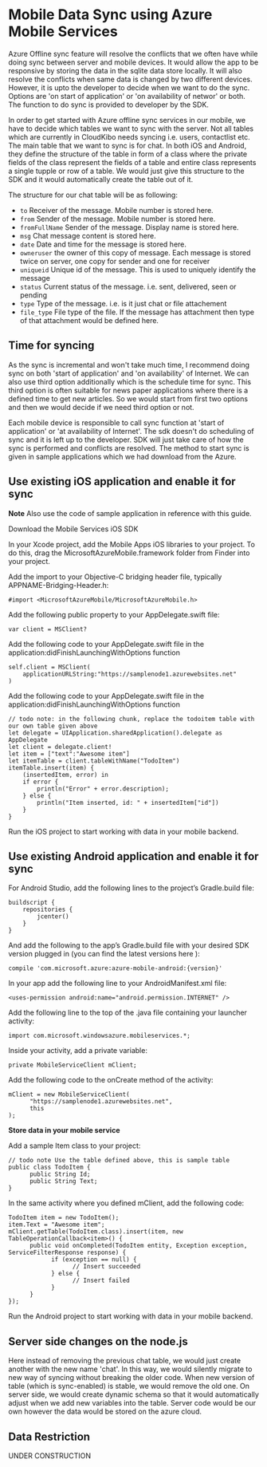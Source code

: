 # Mobile Data Sync using Azure Mobile Services

Azure Offline sync feature will resolve the conflicts that we often have while doing sync between server and mobile devices. It would allow the app to be responsive by storing the data in the sqlite data store locally. It will also resolve the conflicts when same data is changed by two different devices. However, it is upto the developer to decide when we want to do the sync. Options are 'on start of application' or 'on availability of networ' or both. The function to do sync is provided to developer by the SDK.

In order to get started with Azure offline sync services in our mobile, we have to decide which tables we want to sync with the server. Not all tables which are currently in CloudKibo needs syncing i.e. users, contactlist etc. The main table that we want to sync is for chat. In both iOS and Android, they define the structure of the table in form of a class where the private fields of the class represent the fields of a table and entire class represents a single tupple or row of a table. We would just give this structure to the SDK and it would automatically create the table out of it.

The structure for our chat table will be as following: 

- `to` Receiver of the message. Mobile number is stored here.
- `from` Sender of the message. Mobile number is stored here.
- `fromFullName` Sender of the message. Display name is stored here.
- `msg` Chat message content is stored here.
- `date` Date and time for the message is stored here.
- `owneruser` the owner of this copy of message. Each message is stored twice on server, one copy for sender and one for receiver
- `uniqueid` Unique id of the message. This is used to uniquely identify the message
- `status` Current status of the message. i.e. sent, delivered, seen or pending
- `type` Type of the message. i.e. is it just chat or file attachement
- `file_type` File type of the file. If the message has attachment then type of that attachment would be defined here.

## Time for syncing

As the sync is incremental and won't take much time, I recommend doing sync on both 'start of application' and 'on availability' of Internet. We can also use third option additionally which is the schedule time for sync. This third option is often suitable for news paper applications where there is a defined time to get new articles. So we would start from first two options and then we would decide if we need third option or not.

Each mobile device is responsible to call sync function at 'start of application' or 'at availability of Internet'. The sdk doesn't do scheduling of sync and it is left up to the developer. SDK will just take care of how the sync is performed and conflicts are resolved. The method to start sync is given in sample applications which we had download from the Azure.

## Use existing iOS application and enable it for sync

**Note** Also use the code of sample application in reference with this guide.

Download the Mobile Services iOS SDK

In your Xcode project, add the Mobile Apps iOS libraries to your project. To do this, drag the MicrosoftAzureMobile.framework folder from Finder into your project.

Add the import to your Objective-C bridging header file, typically APPNAME-Bridging-Header.h:

`#import <MicrosoftAzureMobile/MicrosoftAzureMobile.h>`

Add the following public property to your AppDelegate.swift file:

`var client = MSClient?`

Add the following code to your AppDelegate.swift file in the application:didFinishLaunchingWithOptions function

    self.client = MSClient(
        applicationURLString:"https://samplenode1.azurewebsites.net"
    )

Add the following code to your AppDelegate.swift file in the application:didFinishLaunchingWithOptions function

    // todo note: in the following chunk, replace the todoitem table with our own table given above
    let delegate = UIApplication.sharedApplication().delegate as AppDelegate
    let client = delegate.client!
    let item = ["text":"Awesome item"]
    let itemTable = client.tableWithName("TodoItem")
    itemTable.insert(item) {
        (insertedItem, error) in
        if error {
            println("Error" + error.description);
        } else {
            println("Item inserted, id: " + insertedItem["id"])
        }
    }

Run the iOS project to start working with data in your mobile backend.

## Use existing Android application and enable it for sync

For Android Studio, add the following lines to the project’s Gradle.build file:

    buildscript {
        repositories {
            jcenter()
        }
    }

And add the following to the app’s Gradle.build file with your desired SDK version plugged in (you can find the latest versions here ):

    compile 'com.microsoft.azure:azure-mobile-android:{version}'

In your app add the following line to your AndroidManifest.xml file:

    <uses-permission android:name="android.permission.INTERNET" />

Add the following line to the top of the .java file containing your launcher activity:

    import com.microsoft.windowsazure.mobileservices.*;

Inside your activity, add a private variable:

    private MobileServiceClient mClient;

Add the following code to the onCreate method of the activity:

    mClient = new MobileServiceClient(
          "https://samplenode1.azurewebsites.net",      
          this
    );

**Store data in your mobile service**

Add a sample Item class to your project:

    // todo note Use the table defined above, this is sample table
    public class TodoItem {
          public String Id;
          public String Text;
    }

In the same activity where you defined mClient, add the following code:

    TodoItem item = new TodoItem();
    item.Text = "Awesome item";
    mClient.getTable(TodoItem.class).insert(item, new TableOperationCallback<item>() {
          public void onCompleted(TodoItem entity, Exception exception, ServiceFilterResponse response) {
                if (exception == null) {
                      // Insert succeeded
                } else {
                      // Insert failed
                }
          }
    });

Run the Android project to start working with data in your mobile backend.

## Server side changes on the node.js

Here instead of removing the previous chat table, we would just create another with the new name 'chat'. In this way, we would silently migrate to new way of syncing without breaking the older code. When new version of table (which is sync-enabled) is stable, we would remove the old one. On server side, we would create dynamic schema so that it would automatically adjust when we add new variables into the table. Server code would be our own however the data would be stored on the azure cloud.

## Data Restriction

UNDER CONSTRUCTION
